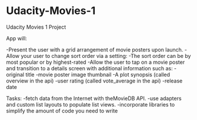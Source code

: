 # Udacity-Movies-1
Udacity Movies 1 Project



App will:

-Present the user with a grid arrangement of movie posters upon launch.
-Allow your user to change sort order via a setting:
-The sort order can be by most popular or by highest-rated
-Allow the user to tap on a movie poster and transition to a details screen with additional information such as:
-original title
-movie poster image thumbnail
-A plot synopsis (called overview in the api)
-user rating (called vote_average in the api)
-release date

Tasks:
-fetch data from the Internet with theMovieDB API.
-use adapters and custom list layouts to populate list views.
-incorporate libraries to simplify the amount of code you need to write
